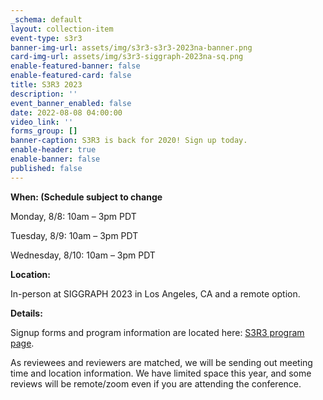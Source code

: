 ```yaml
---
_schema: default
layout: collection-item
event-type: s3r3
banner-img-url: assets/img/s3r3-s3r3-2023na-banner.png
card-img-url: assets/img/s3r3-siggraph-2023na-sq.png
enable-featured-banner: false
enable-featured-card: false
title: S3R3 2023
description: ''
event_banner_enabled: false
date: 2022-08-08 04:00:00
video_link: ''
forms_group: []
banner-caption: S3R3 is back for 2020! Sign up today.
enable-header: true
enable-banner: false
published: false
---
```

**When: (Schedule subject to change**

Monday, 8/8: 10am – 3pm PDT

Tuesday, 8/9: 10am – 3pm PDT

Wednesday, 8/10: 10am – 3pm PDT

**Location:**

In-person at SIGGRAPH 2023 in Los Angeles, CA and a remote option.

**Details:**

Signup forms and program information are located here: [S3R3 program page]().

As reviewees and reviewers are matched, we will be sending out meeting time and location information. We have limited space this year, and some reviews will be remote/zoom even if you are attending the conference.

